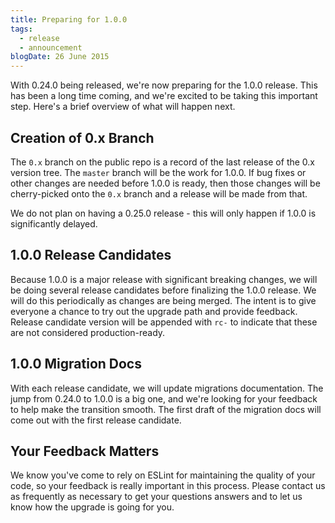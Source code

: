 ```yaml
---
title: Preparing for 1.0.0
tags:
  - release
  - announcement
blogDate: 26 June 2015
---
```


With 0.24.0 being released, we're now preparing for the 1.0.0 release. This has been a long time coming, and we're excited to be taking this important step. Here's a brief overview of what will happen next.

## Creation of 0.x Branch

The `0.x` branch on the public repo is a record of the last release of the 0.x version tree. The `master` branch will be the work for 1.0.0. If bug fixes or other changes are needed before 1.0.0 is ready, then those changes will be cherry-picked onto the `0.x` branch and a release will be made from that.

We do not plan on having a 0.25.0 release - this will only happen if 1.0.0 is significantly delayed.

## 1.0.0 Release Candidates

Because 1.0.0 is a major release with significant breaking changes, we will be doing several release candidates before finalizing the 1.0.0 release. We will do this periodically as changes are being merged. The intent is to give everyone a chance to try out the upgrade path and provide feedback. Release candidate version will be appended with `rc-` to indicate that these are not considered production-ready.

## 1.0.0 Migration Docs

With each release candidate, we will update migrations documentation. The jump from 0.24.0 to 1.0.0 is a big one, and we're looking for your feedback to help make the transition smooth. The first draft of the migration docs will come out with the first release candidate.

## Your Feedback Matters

We know you've come to rely on ESLint for maintaining the quality of your code, so your feedback is really important in this process. Please contact us as frequently as necessary to get your questions answers and to let us know how the upgrade is going for you.
